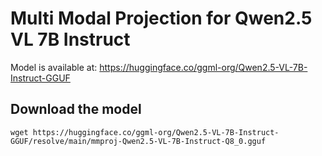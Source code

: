 # Multi Modal Projection for Qwen2.5 VL 7B Instruct

Model is available at:
https://huggingface.co/ggml-org/Qwen2.5-VL-7B-Instruct-GGUF

## Download the model

```shell
wget https://huggingface.co/ggml-org/Qwen2.5-VL-7B-Instruct-GGUF/resolve/main/mmproj-Qwen2.5-VL-7B-Instruct-Q8_0.gguf
```
